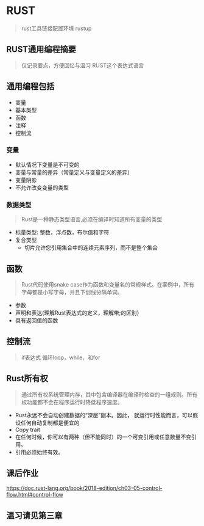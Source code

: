 # RUST
>  rust工具链接配置环境 rustup

## RUST通用编程摘要

> 仅记录要点，方便回忆与温习 RUST这个表达式语言

## 通用编程包括

- 变量
- 基本类型
- 函数
- 注释
- 控制流

### 变量

- 默认情况下变量是不可变的
- 变量与常量的差异（常量定义与变量定义的差异）
- 变量阴影
- 不允许改变变量的类型

### 数据类型
> Rust是一种静态类型语言,必须在编译时知道所有变量的类型

- 标量类型: 整数，浮点数，布尔值和字符
- 复合类型
  - 切片允许您引用集合中的连续元素序列，而不是整个集合
  
## 函数

> Rust代码使用snake case作为函数和变量名的常规样式。在案例中，所有字母都是小写字母，并且下划线分隔单词。

- 参数
- 声明和表达(理解Rust表达式的定义，理解带;的区别）
- 具有返回值的函数

## 控制流
> if表达式
> 循环loop，while，和for

## Rust所有权

> 通过所有权系统管理内存，其中包含编译器在编译时检查的一组规则。所有权功能都不会在程序运行时降低程序速度。
- Rust永远不会自动创建数据的“深层”副本。因此， 就运行时性能而言，可以假设任何自动复制都是便宜的
- Copy trait
- 在任何时候，你可以有两种（但不能同时）的一个可变引用或任意数量不变引用。
- 引用必须始终有效。

## 课后作业
https://doc.rust-lang.org/book/2018-edition/ch03-05-control-flow.html#control-flow

## 温习请见第三章